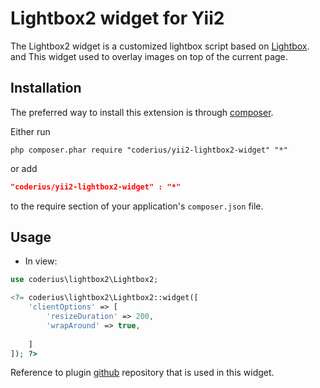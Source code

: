 Lightbox2 widget for Yii2
=========================
The Lightbox2 widget is a customized lightbox script based on [Lightbox](https://lokeshdhakar.com/projects/lightbox2/). and 
This widget used to overlay images on top of the current page. 

Installation
------------
The preferred way to install this extension is through [composer](http://getcomposer.org/download/).

Either run

```
php composer.phar require "coderius/yii2-lightbox2-widget" "*"
```

or add

```json
"coderius/yii2-lightbox2-widget" : "*"
```

to the require section of your application's `composer.json` file.

Usage
-----
* In view:

```php
use coderius\lightbox2\Lightbox2;

<?= coderius\lightbox2\Lightbox2::widget([
    'clientOptions' => [
        'resizeDuration' => 200,
        'wrapAround' => true,
        
    ]
]); ?>
```

Reference to plugin [github](https://github.com/lokesh/lightbox2/) repository that is used in this widget.